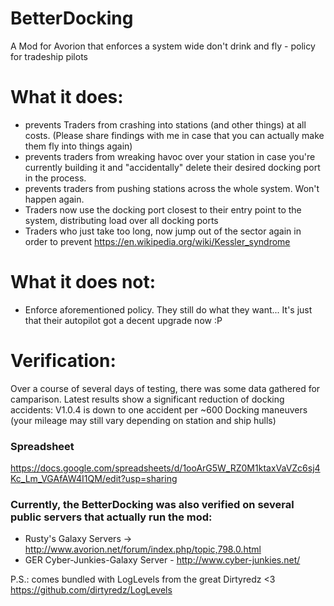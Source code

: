 # BetterDocking
A Mod for Avorion that enforces a system wide don't drink and fly - policy for tradeship pilots

# What it does:
- prevents Traders from crashing into stations (and other things) at all costs. (Please share findings with me in case that you can actually make them fly into things again)
- prevents traders from wreaking havoc over your station in case you're currently building it and "accidentally" delete their desired docking port in the process.
- prevents traders from pushing stations across the whole system. Won't happen again.
- Traders now use the docking port closest to their entry point to the system, distributing load over all docking ports
- Traders who just take too long, now jump out of the sector again in order to prevent https://en.wikipedia.org/wiki/Kessler_syndrome

# What it does not:
- Enforce aforementioned policy. They still do what they want... It's just that their autopilot got a decent upgrade now :P

# Verification:
Over a course of several days of testing, there was some data gathered for camparison. Latest results show a significant reduction of docking accidents: V1.0.4 is down to one accident per ~600 Docking maneuvers (your mileage may still vary depending on station and ship hulls)
### Spreadsheet
https://docs.google.com/spreadsheets/d/1ooArG5W_RZ0M1ktaxVaVZc6sj4Kc_Lm_VGAfAW4I1QM/edit?usp=sharing
### Currently, the BetterDocking was also verified on several public servers that actually run the mod:
 - Rusty's Galaxy Servers -> http://www.avorion.net/forum/index.php/topic,798.0.html
 - GER Cyber-Junkies-Galaxy Server - http://www.cyber-junkies.net/



P.S.:
comes bundled with LogLevels from the great Dirtyredz <3
https://github.com/dirtyredz/LogLevels

